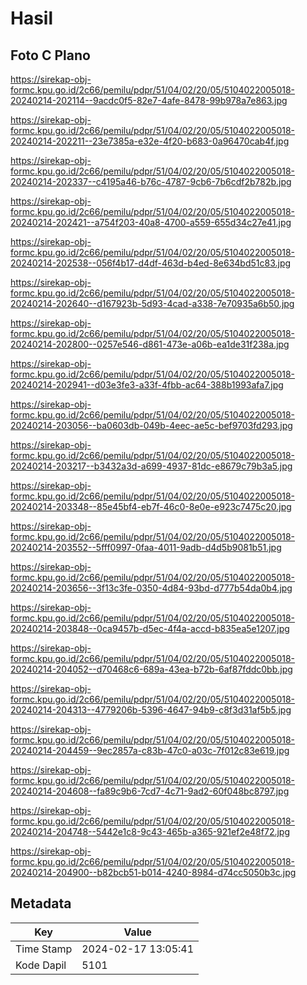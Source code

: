 # Hasil

## Foto C Plano

https://sirekap-obj-formc.kpu.go.id/2c66/pemilu/pdpr/51/04/02/20/05/5104022005018-20240214-202114--9acdc0f5-82e7-4afe-8478-99b978a7e863.jpg

https://sirekap-obj-formc.kpu.go.id/2c66/pemilu/pdpr/51/04/02/20/05/5104022005018-20240214-202211--23e7385a-e32e-4f20-b683-0a96470cab4f.jpg

https://sirekap-obj-formc.kpu.go.id/2c66/pemilu/pdpr/51/04/02/20/05/5104022005018-20240214-202337--c4195a46-b76c-4787-9cb6-7b6cdf2b782b.jpg

https://sirekap-obj-formc.kpu.go.id/2c66/pemilu/pdpr/51/04/02/20/05/5104022005018-20240214-202421--a754f203-40a8-4700-a559-655d34c27e41.jpg

https://sirekap-obj-formc.kpu.go.id/2c66/pemilu/pdpr/51/04/02/20/05/5104022005018-20240214-202538--056f4b17-d4df-463d-b4ed-8e634bd51c83.jpg

https://sirekap-obj-formc.kpu.go.id/2c66/pemilu/pdpr/51/04/02/20/05/5104022005018-20240214-202640--d167923b-5d93-4cad-a338-7e70935a6b50.jpg

https://sirekap-obj-formc.kpu.go.id/2c66/pemilu/pdpr/51/04/02/20/05/5104022005018-20240214-202800--0257e546-d861-473e-a06b-ea1de31f238a.jpg

https://sirekap-obj-formc.kpu.go.id/2c66/pemilu/pdpr/51/04/02/20/05/5104022005018-20240214-202941--d03e3fe3-a33f-4fbb-ac64-388b1993afa7.jpg

https://sirekap-obj-formc.kpu.go.id/2c66/pemilu/pdpr/51/04/02/20/05/5104022005018-20240214-203056--ba0603db-049b-4eec-ae5c-bef9703fd293.jpg

https://sirekap-obj-formc.kpu.go.id/2c66/pemilu/pdpr/51/04/02/20/05/5104022005018-20240214-203217--b3432a3d-a699-4937-81dc-e8679c79b3a5.jpg

https://sirekap-obj-formc.kpu.go.id/2c66/pemilu/pdpr/51/04/02/20/05/5104022005018-20240214-203348--85e45bf4-eb7f-46c0-8e0e-e923c7475c20.jpg

https://sirekap-obj-formc.kpu.go.id/2c66/pemilu/pdpr/51/04/02/20/05/5104022005018-20240214-203552--5fff0997-0faa-4011-9adb-d4d5b9081b51.jpg

https://sirekap-obj-formc.kpu.go.id/2c66/pemilu/pdpr/51/04/02/20/05/5104022005018-20240214-203656--3f13c3fe-0350-4d84-93bd-d777b54da0b4.jpg

https://sirekap-obj-formc.kpu.go.id/2c66/pemilu/pdpr/51/04/02/20/05/5104022005018-20240214-203848--0ca9457b-d5ec-4f4a-accd-b835ea5e1207.jpg

https://sirekap-obj-formc.kpu.go.id/2c66/pemilu/pdpr/51/04/02/20/05/5104022005018-20240214-204052--d70468c6-689a-43ea-b72b-6af87fddc0bb.jpg

https://sirekap-obj-formc.kpu.go.id/2c66/pemilu/pdpr/51/04/02/20/05/5104022005018-20240214-204313--4779206b-5396-4647-94b9-c8f3d31af5b5.jpg

https://sirekap-obj-formc.kpu.go.id/2c66/pemilu/pdpr/51/04/02/20/05/5104022005018-20240214-204459--9ec2857a-c83b-47c0-a03c-7f012c83e619.jpg

https://sirekap-obj-formc.kpu.go.id/2c66/pemilu/pdpr/51/04/02/20/05/5104022005018-20240214-204608--fa89c9b6-7cd7-4c71-9ad2-60f048bc8797.jpg

https://sirekap-obj-formc.kpu.go.id/2c66/pemilu/pdpr/51/04/02/20/05/5104022005018-20240214-204748--5442e1c8-9c43-465b-a365-921ef2e48f72.jpg

https://sirekap-obj-formc.kpu.go.id/2c66/pemilu/pdpr/51/04/02/20/05/5104022005018-20240214-204900--b82bcb51-b014-4240-8984-d74cc5050b3c.jpg


## Metadata

| Key        | Value               |
| ---------- | ------------------- |
| Time Stamp | 2024-02-17 13:05:41 |
| Kode Dapil | 5101                |




